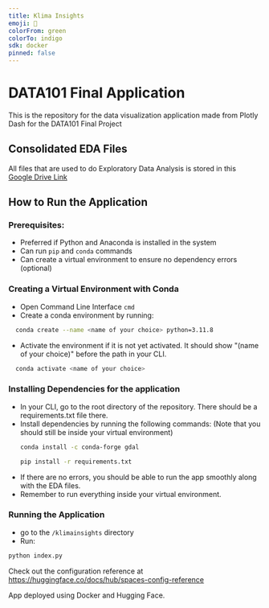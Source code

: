 ```yaml
---
title: Klima Insights
emoji: 🌳
colorFrom: green
colorTo: indigo
sdk: docker
pinned: false
---
```


# DATA101 Final Application

This is the repository for the data visualization application made from Plotly Dash for the DATA101 Final Project

## Consolidated EDA Files

All files that are used to do Exploratory Data Analysis is stored in this [Google Drive Link](https://drive.google.com/drive/folders/16gl_XkzblRBFiXGtehRJmr24hS63GvAw?usp=sharing)

## How to Run the Application

### Prerequisites:

- Preferred if Python and Anaconda is installed in the system
- Can run `pip` and `conda` commands
- Can create a virtual environment to ensure no dependency errors (optional)

### Creating a Virtual Environment with Conda

- Open Command Line Interface `cmd`
- Create a conda environment by running:

```bash
  conda create --name <name of your choice> python=3.11.8
```

- Activate the environment if it is not yet activated. It should show "(name of your choice)" before the path in your CLI.

```bash
  conda activate <name of your choice>
```

### Installing Dependencies for the application

- In your CLI, go to the root directory of the repository. There should be a requirements.txt file there.
- Install dependencies by running the following commands: (Note that you should still be inside your virtual environment)
  ```bash
  conda install -c conda-forge gdal
  ```
  ```bash
  pip install -r requirements.txt
  ```
- If there are no errors, you should be able to run the app smoothly along with the EDA files.
- Remember to run everything inside your virtual environment.

### Running the Application

- go to the `/klimainsights` directory
- Run:

```bash
python index.py
```

Check out the configuration reference at https://huggingface.co/docs/hub/spaces-config-reference

App deployed using Docker and Hugging Face.
